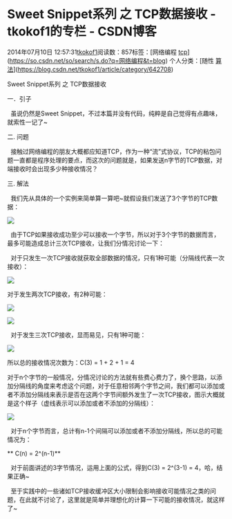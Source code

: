 # Sweet Snippet系列 之 TCP数据接收 - tkokof1的专栏 - CSDN博客

2014年07月10日 12:57:31[tkokof1](https://me.csdn.net/tkokof1)阅读数：857标签：[网络编程																[tcp](https://so.csdn.net/so/search/s.do?q=tcp&t=blog)](https://so.csdn.net/so/search/s.do?q=网络编程&t=blog)
个人分类：[随性																[算法](https://blog.csdn.net/tkokof1/article/category/642709)](https://blog.csdn.net/tkokof1/article/category/642708)


Sweet Snippet系列 之 TCP数据接收

一．引子

  虽说仍然是Sweet Snippet，不过本篇并没有代码，纯粹是自己觉得有点趣味，就索性一记了~

二. 问题

  接触过网络编程的朋友大概都应知道TCP，作为一种“流”式协议，TCP的粘包问题一直都是程序处理的要点，而这次的问题就是，如果发送n字节的TCP数据，对端接收时会出现多少种接收情况？

三. 解法

  我们先从具体的一个实例来简单算一算吧~就假设我们发送了3个字节的TCP数据：

![](https://img-blog.csdn.net/20140710124906796)



  由于TCP如果接收成功至少可以接收一个字节，所以对于3个字节的数据而言，最多可能造成总计三次TCP接收，让我们分情况讨论一下：

  对于只发生一次TCP接收就获取全部数据的情况，只有1种可能（分隔线代表一次接收）：

![](https://img-blog.csdn.net/20140710125156751)


对于发生两次TCP接收，有2种可能：

![](https://img-blog.csdn.net/20140710124919531)

![](https://img-blog.csdn.net/20140710125205970)


  对于发生三次TCP接收，显而易见，只有1种可能：

![](https://img-blog.csdn.net/20140710125210494)

所以总的接收情况次数为：C(3) = 1 + 2 + 1 = 4

对于n个字节的一般情况，分情况讨论的方法就有些费心费力了，换个思路，以添加分隔线的角度来考虑这个问题，对于任意相邻两个字节之间，我们都可以添加或者不添加分隔线来表示是否在这两个字节间额外发生了一次TCP接收，图示大概就是这个样子（虚线表示可以添加或者不添加的分隔线）：

![](https://img-blog.csdn.net/20140710124932656)

  对于n个字节而言，总计有n-1个间隔可以添加或者不添加分隔线，所以总的可能情况为：

** C(n) = 2^(n-1)**

  对于前面讲述的3字节情况，运用上面的公式，得到C(3) = 2^(3-1) = 4，哈，结果正确~

  至于实践中的一些诸如TCP接收缓冲区大小限制会影响接收可能情况之类的问题，在此就不讨论了，这里就是简单并理想化的计算一下可能的接收情况，就这样了~


